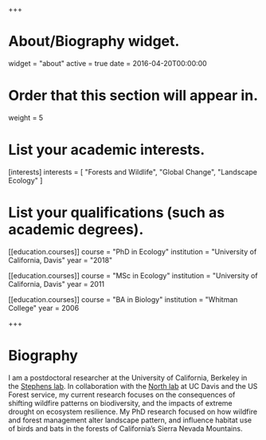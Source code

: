 +++
# About/Biography widget.
widget = "about"
active = true
date = 2016-04-20T00:00:00

# Order that this section will appear in.
weight = 5

# List your academic interests.
[interests]
  interests = [
    "Forests and Wildlife",
    "Global Change",
    "Landscape Ecology"
  ]

# List your qualifications (such as academic degrees).
[[education.courses]]
  course = "PhD in Ecology"
  institution = "University of California, Davis"
  year = "2018"
  
[[education.courses]]
  course = "MSc in Ecology"
  institution = "University of California, Davis"
  year = 2011

[[education.courses]]
  course = "BA in Biology"
  institution = "Whitman College"
  year = 2006
 
+++

# Biography

I am a postdoctoral researcher at the University of California, Berkeley in the [Stephens lab](https://nature.berkeley.edu/stephenslab/). In collaboration with the [North lab](https://northlab.faculty.ucdavis.edu/) at UC Davis and the US Forest service, my current research focuses on the consequences of shifting wildfire patterns on biodiversity, and the impacts of extreme drought on ecosystem resilience. My PhD research focused on how wildfire and forest management alter landscape pattern, and influence habitat use of birds and bats in the forests of California’s Sierra Nevada Mountains.